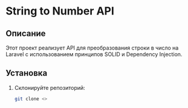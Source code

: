 # String to Number API

## Описание
Этот проект реализует API для преобразования строки в число на Laravel с использованием принципов SOLID и Dependency Injection.

## Установка

1. Склонируйте репозиторий:
   ```bash
   git clone <>
